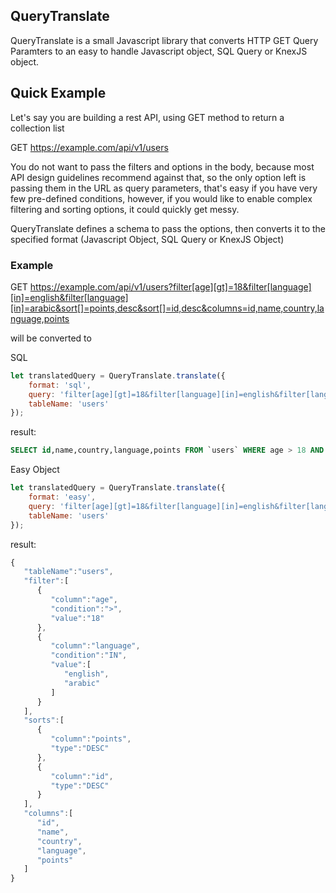 ## QueryTranslate
QueryTranslate is a small Javascript library that converts HTTP GET Query Paramters to an easy to handle Javascript object, SQL Query or KnexJS object.

## Quick Example
Let's say you are building a rest API, using GET method to return a collection list

GET https://example.com/api/v1/users

You do not want to pass the filters and options in the body, because most API design guidelines recommend against that, so the only option left is passing them in the URL as query parameters, that's easy if you have very few pre-defined conditions, however, if you would like to enable complex filtering and sorting options, it could quickly get messy.

QueryTranslate defines a schema to pass the options, then converts it to the specified format (Javascript Object, SQL Query or KnexJS Object)

### Example
GET https://example.com/api/v1/users?filter[age][gt]=18&filter[language][in]=english&filter[language][in]=arabic&sort[]=points,desc&sort[]=id,desc&columns=id,name,country,language,points

will be converted to

SQL
```Javascript
let translatedQuery = QueryTranslate.translate({
    format: 'sql',
    query: 'filter[age][gt]=18&filter[language][in]=english&filter[language][in]=arabic&sort[]=points,desc&sort[]=id,desc&columns=id,name,country,language,points',
    tableName: 'users'
});
```
result:
```sql
SELECT id,name,country,language,points FROM `users` WHERE age > 18 AND language IN (`english`,`arabic`) ORDER BY points DESC, id DESC
```
Easy Object
```Javascript
let translatedQuery = QueryTranslate.translate({
    format: 'easy',
    query: 'filter[age][gt]=18&filter[language][in]=english&filter[language][in]=arabic&sort[]=points,desc&sort[]=id,desc&columns=id,name,country,language,points',
    tableName: 'users'
});
```
result:
```Javascript
{
   "tableName":"users",
   "filter":[
      {
         "column":"age",
         "condition":">",
         "value":"18"
      },
      {
         "column":"language",
         "condition":"IN",
         "value":[
            "english",
            "arabic"
         ]
      }
   ],
   "sorts":[
      {
         "column":"points",
         "type":"DESC"
      },
      {
         "column":"id",
         "type":"DESC"
      }
   ],
   "columns":[
      "id",
      "name",
      "country",
      "language",
      "points"
   ]
}
```